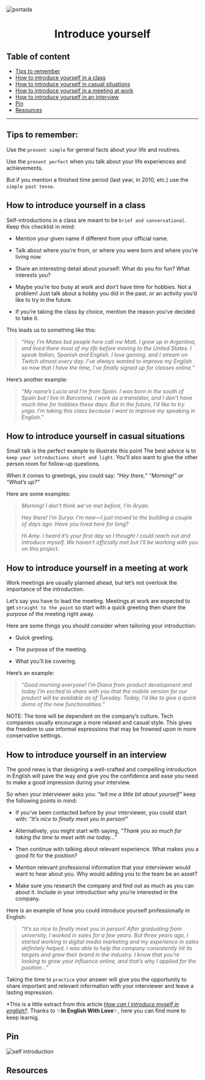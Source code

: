 ![portada](assets/english_devs.png)

<h1 align= "center">
    Introduce yourself
</h1>

## Table of content

- [Tips to remember](#tips-to-remember)
- [How to introduce yourself in a class](#how-to-introduce-yourself-in-a-class)
- [How to introduce yourself in casual situations](#how-to-introduce-yourself-in-casual-situations)
- [How to introduce yourself in a meeting at work](how-to-introduce-yourself-in-a-meeting-at-work)
- [How to introduce yourself in an interview](#how-to-introduce-yourself-in-an-interview)
- [Pin](#pin)
- [Resources](#resources)
---

## Tips to remember:

Use the `present simple` for general facts about your life and routines.

Use the `present perfect` when you talk about your life experiences and achievements.

But if you mention a finished time period (last year, in 2010, etc.) use the `simple past tense`. 



## How to introduce yourself in a class

Self-introductions in a class are meant to be `brief and conversational`. Keep this checklist in mind: 

- Mention your given name if different from your official name. 

- Talk about where you’re from, or where you were born and where you’re living now. 

- Share an interesting detail about yourself: What do you for fun? What interests you?

- Maybe you’re too busy at work and don’t have time for hobbies. Not a problem! Just talk about a hobby you did in the past, or an activity you’d like to try in the future.

- If you’re taking the class by choice, mention the reason you’ve decided to take it.

This leads us to something like this:

>*“Hey, I’m Mateo but people here call me Matt. I grew up in Argentina, and lived there most of my life before moving to the United States. I speak Italian, Spanish and English. I love gaming, and I stream on Twitch almost every day. I’ve always wanted to improve my English so now that I have the time, I’ve finally signed up for classes online.”*

Here’s another example:

>*“My name’s Lucia and I’m from Spain. I was born in the south of Spain but I live in Barcelona. I work as a translator, and I don’t have much time for hobbies these days. But in the future, I’d like to try yoga. I’m taking this class because I want to improve my speaking in English.”*


## How to introduce yourself in casual situations

Small talk is the perfect example to illustrate this point The best advice is to `keep your introductions short and light`. You’ll also want to give the other person room for follow-up questions. 

When it comes to greetings, you could say: *“Hey there,” “Morning!” or “What’s up?”* 

Here are some examples:

>*Morning! I don’t think we’ve met before, I’m Aryan.*

>*Hey there! I’m Surya. I’m new—I just moved to the building a couple of days ago. Have you lived here for long?*

>*Hi Amy. I heard it’s your first day so I thought I could reach out and introduce myself. We haven’t officially met but I’ll be working with you on this project.*

## How to introduce yourself in a meeting at work

Work meetings are usually planned ahead, but let’s not overlook the importance of the introduction. 

Let’s say you have to lead the meeting. Meetings at work are expected to get `straight to the point` so start with a quick greeting then share the purpose of the meeting right away.

Here are some things you should consider when tailoring your introduction:

- Quick greeting.

- The purpose of the meeting.

- What you’ll be covering.

Here’s an example:

>*“Good morning everyone! I’m Diana from product development and today I’m excited to share with you that the mobile version for our product will be available as of Tuesday. Today, I’d like to give a quick demo of the new functionalities.”*

NOTE: The tone will be dependent on the company’s culture. Tech companies usually encourage a more relaxed and casual style. This gives the freedom to use informal expressions that may be frowned upon in more conservative settings.

## How to introduce yourself in an interview

The good news is that designing a well-crafted and compelling introduction in English will pave the way and give you the confidence and ease you need to make a good impression during your interview. 

So when your interviewer asks you: *“tell me a little bit about yourself”* keep the following points in mind:

- If you’ve been contacted before by your interviewer, you could start with: *“It’s nice to finally meet you in person!”*

- Alternatively, you might start with saying, *“Thank you so much for taking the time to meet with me today…”*

- Then continue with talking about relevant experience. What makes you a good fit for the position?

- Mention relevant professional information that your interviewer would want to hear about you. Why would adding you to the team be an asset?

- Make sure you research the company and find out as much as you can about it. Include in your introduction why you’re interested in the company.

Here is an example of how you could introduce yourself professionally in English:

>*“It’s so nice to finally meet you in person! After graduating from university, I worked in sales for a few years. But three years ago, I started working in digital media marketing and my experience in sales definitely helped. I was able to help the company consistently hit its targets and grow their brand in the industry. I know that you’re looking to grow your influence online, and that’s why I applied for the position…”*

Taking the time to `practice` your answer will give you the opportunity to share important and relevant information with your interviewer and leave a lasting impression.


*This is a little extract from this article [*How can I introduce myself in english?*](https://www.inenglishwithlove.com/blog/introduce-yourself-in-english). 
Thanks to :sparkles:**In English With Love**:sparkles:, here you can find more to keep learnig.


## Pin

![self introduction](assets/self_introduction.png)


## Resources
